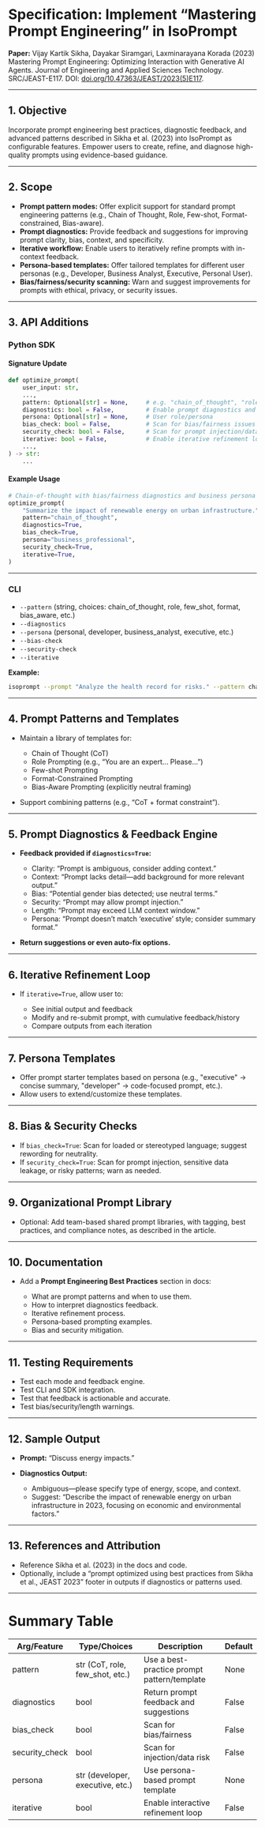 # Specification: Implement “Mastering Prompt Engineering” in IsoPrompt

**Paper:**
Vijay Kartik Sikha, Dayakar Siramgari, Laxminarayana Korada (2023)
Mastering Prompt Engineering: Optimizing Interaction with Generative AI Agents.
Journal of Engineering and Applied Sciences Technology. SRC/JEAST-E117.
DOI: [doi.org/10.47363/JEAST/2023(5)E117](https://doi.org/10.47363/JEAST/2023%285%29E117).

---

## 1. **Objective**

Incorporate prompt engineering best practices, diagnostic feedback, and advanced patterns described in Sikha et al. (2023) into IsoPrompt as configurable features. Empower users to create, refine, and diagnose high-quality prompts using evidence-based guidance.

---

## 2. **Scope**

- **Prompt pattern modes:** Offer explicit support for standard prompt engineering patterns (e.g., Chain of Thought, Role, Few-shot, Format-constrained, Bias-aware).
- **Prompt diagnostics:** Provide feedback and suggestions for improving prompt clarity, bias, context, and specificity.
- **Iterative workflow:** Enable users to iteratively refine prompts with in-context feedback.
- **Persona-based templates:** Offer tailored templates for different user personas (e.g., Developer, Business Analyst, Executive, Personal User).
- **Bias/fairness/security scanning:** Warn and suggest improvements for prompts with ethical, privacy, or security issues.

---

## 3. **API Additions**

### **Python SDK**

#### **Signature Update**

```python
def optimize_prompt(
    user_input: str,
    ...,
    pattern: Optional[str] = None,     # e.g. "chain_of_thought", "role", etc.
    diagnostics: bool = False,         # Enable prompt diagnostics and feedback
    persona: Optional[str] = None,     # User role/persona
    bias_check: bool = False,          # Scan for bias/fairness issues
    security_check: bool = False,      # Scan for prompt injection/data leakage
    iterative: bool = False,           # Enable iterative refinement loop
    ...,
) -> str:
    ...
```

#### **Example Usage**

```python
# Chain-of-thought with bias/fairness diagnostics and business persona
optimize_prompt(
    "Summarize the impact of renewable energy on urban infrastructure.",
    pattern="chain_of_thought",
    diagnostics=True,
    bias_check=True,
    persona="business_professional",
    security_check=True,
    iterative=True,
)
```

---

### **CLI**

- `--pattern` (string, choices: chain_of_thought, role, few_shot, format, bias_aware, etc.)
- `--diagnostics`
- `--persona` (personal, developer, business_analyst, executive, etc.)
- `--bias-check`
- `--security-check`
- `--iterative`

**Example:**

```bash
isoprompt --prompt "Analyze the health record for risks." --pattern chain_of_thought --diagnostics --bias-check --persona executive --security-check --iterative
```

---

## 4. **Prompt Patterns and Templates**

- Maintain a library of templates for:

  - Chain of Thought (CoT)
  - Role Prompting (e.g., “You are an expert... Please…”)
  - Few-shot Prompting
  - Format-Constrained Prompting
  - Bias-Aware Prompting (explicitly neutral framing)

- Support combining patterns (e.g., “CoT + format constraint”).

---

## 5. **Prompt Diagnostics & Feedback Engine**

- **Feedback provided if `diagnostics=True`:**

  - Clarity: “Prompt is ambiguous, consider adding context.”
  - Context: “Prompt lacks detail—add background for more relevant output.”
  - Bias: “Potential gender bias detected; use neutral terms.”
  - Security: “Prompt may allow prompt injection.”
  - Length: “Prompt may exceed LLM context window.”
  - Persona: “Prompt doesn’t match ‘executive’ style; consider summary format.”

- **Return suggestions or even auto-fix options.**

---

## 6. **Iterative Refinement Loop**

- If `iterative=True`, allow user to:

  - See initial output and feedback
  - Modify and re-submit prompt, with cumulative feedback/history
  - Compare outputs from each iteration

---

## 7. **Persona Templates**

- Offer prompt starter templates based on persona (e.g., "executive" → concise summary, "developer" → code-focused prompt, etc.).
- Allow users to extend/customize these templates.

---

## 8. **Bias & Security Checks**

- If `bias_check=True`:
  Scan for loaded or stereotyped language; suggest rewording for neutrality.
- If `security_check=True`:
  Scan for prompt injection, sensitive data leakage, or risky patterns; warn as needed.

---

## 9. **Organizational Prompt Library**

- Optional:
  Add team-based shared prompt libraries, with tagging, best practices, and compliance notes, as described in the article.

---

## 10. **Documentation**

- Add a **Prompt Engineering Best Practices** section in docs:

  - What are prompt patterns and when to use them.
  - How to interpret diagnostics feedback.
  - Iterative refinement process.
  - Persona-based prompting examples.
  - Bias and security mitigation.

---

## 11. **Testing Requirements**

- Test each mode and feedback engine.
- Test CLI and SDK integration.
- Test that feedback is actionable and accurate.
- Test bias/security/length warnings.

---

## 12. **Sample Output**

- **Prompt:** “Discuss energy impacts.”
- **Diagnostics Output:**

  - Ambiguous—please specify type of energy, scope, and context.
  - Suggest: “Describe the impact of renewable energy on urban infrastructure in 2023, focusing on economic and environmental factors.”

---

## 13. **References and Attribution**

- Reference Sikha et al. (2023) in the docs and code.
- Optionally, include a “prompt optimized using best practices from Sikha et al., JEAST 2023” footer in outputs if diagnostics or patterns used.

---

# **Summary Table**

| Arg/Feature    | Type/Choices                     | Description                                 | Default |
| -------------- | -------------------------------- | ------------------------------------------- | ------- |
| pattern        | str (CoT, role, few_shot, etc.)  | Use a best-practice prompt pattern/template | None    |
| diagnostics    | bool                             | Return prompt feedback and suggestions      | False   |
| bias_check     | bool                             | Scan for bias/fairness                      | False   |
| security_check | bool                             | Scan for injection/data risk                | False   |
| persona        | str (developer, executive, etc.) | Use persona-based prompt template           | None    |
| iterative      | bool                             | Enable interactive refinement loop          | False   |
